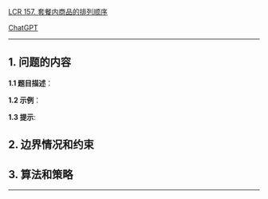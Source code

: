[LCR 157. 套餐内商品的排列顺序](https://leetcode.cn/problems/zi-fu-chuan-de-pai-lie-lcof)

[ChatGPT](chat.openai.com)

---

## 1. 问题的内容
**1.1 题目描述**：

**1.2 示例**：

**1.3 提示**:

## 2. 边界情况和约束


## 3. 算法和策略

---

